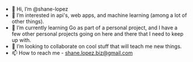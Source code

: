 - 👋 Hi, I’m @shane-lopez
- 👀 I’m interested in api's, web apps, and machine learning (among a lot of other things).
- 🌱 I’m currently learning Go as part of a personal project, and I have a few other personal projects going on here and there that I need to keep up with.
- 💞️ I’m looking to collaborate on cool stuff that will teach me new things.
- 📫 How to reach me - shane.lopez.biz@gmail.com


